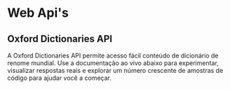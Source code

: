 <h1>Web Api's</h1>
<h2>Oxford Dictionaries API</h2>
<p>A Oxford Dictionaries API permite acesso fácil conteúdo de dicionário de renome mundial.
Use a documentação ao vivo abaixo para experimentar, visualizar respostas reais e explorar um número crescente
de amostras de código para ajudar você a começar.</p>

